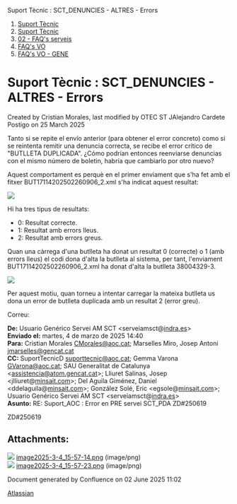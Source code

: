 Suport Tècnic : SCT\_DENUNCIES - ALTRES - Errors  

1.  [Suport Tècnic](index.md)
2.  [Suport Tècnic](13893782.md)
3.  [02 - FAQ's serveis](26313393.md)
4.  [FAQ's VO](28705575.md)
5.  [FAQ's VO - GENE](28705577.md)

Suport Tècnic : SCT\_DENUNCIES - ALTRES - Errors
================================================

Created by Cristian Morales, last modified by OTEC ST JAlejandro Cardete Postigo on 25 March 2025

  

Tanto si se repite el envío anterior (para obtener el error concreto) como si se reintenta remitir una denuncia correcta, se recibe el error crítico de "BUTLLETA DUPLICADA". ¿Cómo podrían entonces reenviarse denuncias con el mismo número de boletin, habría que cambiarlo por otro nuevo?

Aquest comportament es perquè en el primer enviament que s'ha fet amb el fitxer BUT17114202502260906\_2.xml s'ha indicat aquest resultat: 

![](attachments/124912166/124912167.png)

Hi ha tres tipus de resultats:

*   0: Resultat correcte.
*   1: Resultat amb errors lleus.
*   2: Resultat amb errors greus.

Quan una càrrega d'una butlleta ha donat un resultat 0 (correcte) o 1 (amb errors lleus) el codi dona d'alta la butlleta al sistema, per tant, l'enviament BUT17114202502260906\_2.xml ha donat d'alta la butlleta 38004329-3. 

![](attachments/124912166/124912168.png)

Per aquest motiu, quan torneu a intentar carregar la mateixa butlleta us dona un error de butlleta duplicada amb un resultat 2 (error greu).

  

Correu:

**De:** Usuario Genérico Servei AM SCT <serveiamsct@[indra.es](http://indra.es)\>  
**Enviado el:** martes, 4 de marzo de 2025 14:40  
**Para:** Cristian Morales <CMorales@aoc.cat>; Marselles Miro, Josep Antoni <jmarselles@gencat.cat>  
**CC:** SuportTecnicD <suporttecnic@aoc.cat>; Gemma Varona <GVarona@aoc.cat>; SAU Generalitat de Catalunya <[assistencia@atom.gencat.cat](mailto:assistencia@atom.gencat.cat)\>; Lliuret Salinas, Josep <jlliuret@[minsait.com](http://minsait.com)\>; Del Aguila Giménez, Daniel <ddelaguila@[minsait.com](http://minsait.com)\>; González Solé, Eric <egsole@[minsait.com](http://minsait.com)\>; Usuario Genérico Servei AM SCT <serveiamsct@[indra.es](http://indra.es)\>  
**Asunto:** RE: Suport\_AOC : Error en PRE servei SCT\_PDA ZD#250619

  

  

ZD#250619

Attachments:
------------

![](images/icons/bullet_blue.gif) [image2025-3-4\_15-57-14.png](attachments/124912166/124912167.png) (image/png)  
![](images/icons/bullet_blue.gif) [image2025-3-4\_15-57-23.png](attachments/124912166/124912168.png) (image/png)  

Document generated by Confluence on 02 June 2025 11:02

[Atlassian](http://www.atlassian.com/)
